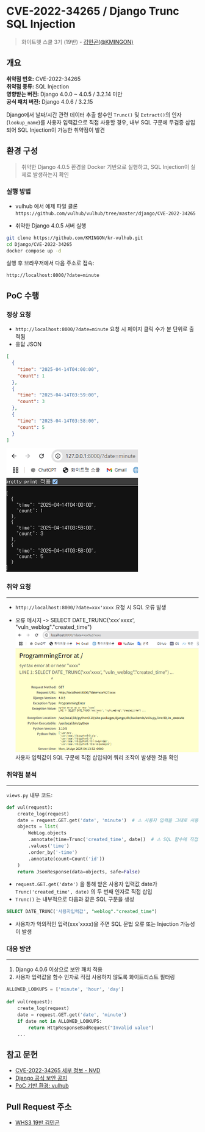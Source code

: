 # CVE-2022-34265 / Django Trunc SQL Injection

> 화이트햇 스쿨 3기 (19반) - [김민곤(@KMINGON)](https://github.com/KMINGON)


## 개요

**취약점 번호:** CVE-2022-34265  
**취약점 종류:** SQL Injection  
**영향받는 버전:** Django 4.0.0 ~ 4.0.5 / 3.2.14 미만  
**공식 패치 버전:** Django 4.0.6 / 3.2.15

Django에서 날짜/시간 관련 데이터 추출 함수인 `Trunc()` 및 `Extract()`의 인자(`lookup_name`)를 사용자 입력값으로 직접 사용할 경우, 내부 SQL 구문에 무검증 삽입되어 SQL Injection이 가능한 취약점이 발견

## 환경 구성

> 취약한 Django 4.0.5 환경을 Docker 기반으로 실행하고, SQL Injection이 실제로 발생하는지 확인

### 실행 방법
- vulhub 에서 예제 파일 클론
`https://github.com/vulhub/vulhub/tree/master/django/CVE-2022-34265`

- 취약한 Django 4.0.5 서버 실행
```bash
git clone https://github.com/KMINGON/kr-vulhub.git
cd Django/CVE-2022-34265
docker compose up -d
```
실행 후 브라우저에서 다음 주소로 접속:

```
http://localhost:8000/?date=minute
```

## PoC 수행

### 정상 요청
- `http://localhost:8000/?date=minute` 요청 시 페이지 클릭 수가 분 단위로 출력됨
- 응답 JSON
```json
[
  {
    "time": "2025-04-14T04:00:00",
    "count": 1
  },
  {
    "time": "2025-04-14T03:59:00",
    "count": 3
  },
  {
    "time": "2025-04-14T03:58:00",
    "count": 5
  }
]
```
![image](./normal.png)
### 취약 요청
---
- `http://localhost:8000/?date=xxx'xxxx` 요청 시 SQL 오류 발생

- 오류 메시지
-> SELECT DATE_TRUNC('xxx'xxxx', "vuln_weblog"."created_time")
![image](./sqli-error.png)
사용자 입력값이 SQL 구문에 직접 삽입되어 쿼리 조작이 발생한 것을 확인

### 취약점 분석
---

`views.py` 내부 코드:

```python
def vul(request):
    create_log(request)
    date = request.GET.get('date', 'minute')  # ⚠ 사용자 입력을 그대로 사용
    objects = list(
        WebLog.objects
        .annotate(time=Trunc('created_time', date))  # ⚠ SQL 함수에 직접 삽입
        .values('time')
        .order_by('-time')
        .annotate(count=Count('id'))
    )
    return JsonResponse(data=objects, safe=False)
```

- `request.GET.get('date')` 을 통해 받은 사용자 입력값 date가 `Trunc('created_time', date)` 의 두 번째 인자로 직접 삽입
- `Trunc()` 는 내부적으로 다음과 같은 SQL 구문을 생성
```sql
SELECT DATE_TRUNC('사용자입력값', "weblog"."created_time")
```
- 사용자가 악의적인 입력(xxx'xxxx)을 주면 SQL 문법 오류 또는 Injection 가능성이 발생

### 대응 방안
---
1. Django 4.0.6 이상으로 보안 패치 적용
2. 사용자 입력값을 함수 인자로 직접 사용하지 않도록 화이트리스트 필터링
```python
ALLOWED_LOOKUPS = ['minute', 'hour', 'day']

def vul(request):
    create_log(request)
    date = request.GET.get('date', 'minute')
    if date not in ALLOWED_LOOKUPS:
        return HttpResponseBadRequest("Invalid value")
    ...
```

## 참고 문헌
- [CVE-2022-34265 세부 정보 - NVD](https://nvd.nist.gov/vuln/detail/CVE-2022-34265)
- [Django 공식 보안 공지](https://www.djangoproject.com/weblog/2022/jul/04/security-releases/)
- [PoC 기반 환경: vulhub](https://github.com/vulhub/vulhub/tree/master/django/CVE-2022-34265)

## Pull Request 주소
- [WHS3 19반 김민곤](https://github.com/gunh0/kr-vulhub/pull/212)
